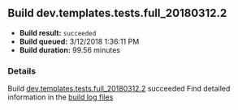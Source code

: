 ## Build dev.templates.tests.full_20180312.2
- **Build result:** `succeeded`
- **Build queued:** 3/12/2018 1:36:11 PM
- **Build duration:** 99.56 minutes
### Details
Build [dev.templates.tests.full_20180312.2](https://winappstudio.visualstudio.com/web/build.aspx?pcguid=a4ef43be-68ce-4195-a619-079b4d9834c2&builduri=vstfs%3a%2f%2f%2fBuild%2fBuild%2f25243) succeeded
Find detailed information in the [build log files](https://uwpctdiags.blob.core.windows.net/buildlogs/dev.templates.tests.full_20180312.2_logs.zip)
